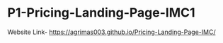 # P1-Pricing-Landing-Page-IMC1
Website Link- https://agrimas003.github.io/Pricing-Landing-Page-IMC/
